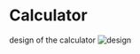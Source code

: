 ﻿# Calculator
design of the calculator
![design](https://user-images.githubusercontent.com/78215814/197175290-b8f294cc-0b86-4d8d-8b11-cc595a3c9791.png)
